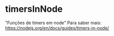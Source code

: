 # timersInNode
"Funções de timers em node" 
Para saber mais: https://nodejs.org/en/docs/guides/timers-in-node/
